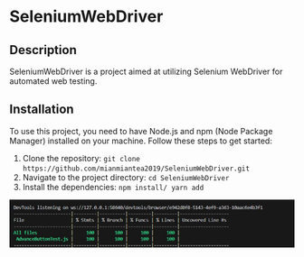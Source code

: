 # SeleniumWebDriver

## Description
SeleniumWebDriver is a project aimed at utilizing Selenium WebDriver for automated web testing.

## Installation
To use this project, you need to have Node.js and npm (Node Package Manager) installed on your machine. Follow these steps to get started:

1. Clone the repository: `git clone https://github.com/mianmiantea2019/SeleniumWebDriver.git`
2. Navigate to the project directory: `cd SeleniumWebDriver`
3. Install the dependencies: `npm install/ yarn add`


![Alt Text](https://github.com/mianmiantea2019/SeleniumWebDriver/blob/main/images/AdvanceButtonTest.JPG)

